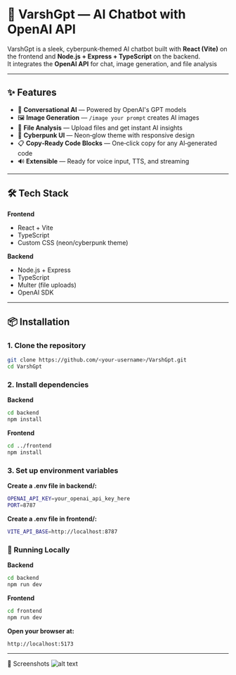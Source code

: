 # 🤖 VarshGpt — AI Chatbot with OpenAI API

VarshGpt is a sleek, cyberpunk‑themed AI chatbot built with **React (Vite)** on the frontend and **Node.js + Express + TypeScript** on the backend.  
It integrates the **OpenAI API** for chat, image generation, and file analysis

---

## ✨ Features
- 💬 **Conversational AI** — Powered by OpenAI's GPT models
- 🖼 **Image Generation** — `/image your prompt` creates AI images
- 📎 **File Analysis** — Upload files and get instant AI insights
- 🎨 **Cyberpunk UI** — Neon‑glow theme with responsive design
- 📋 **Copy‑Ready Code Blocks** — One‑click copy for any AI‑generated code
- 🔊 **Extensible** — Ready for voice input, TTS, and streaming

---

## 🛠 Tech Stack
**Frontend**
- React + Vite
- TypeScript
- Custom CSS (neon/cyberpunk theme)

**Backend**
- Node.js + Express
- TypeScript
- Multer (file uploads)
- OpenAI SDK

---

## 📦 Installation

### 1. Clone the repository
```bash
git clone https://github.com/<your-username>/VarshGpt.git
cd VarshGpt
```
### 2. Install dependencies
**Backend**
```bash
cd backend
npm install
```
**Frontend**
```bash
cd ../frontend
npm install
```
### 3. Set up environment variables
**Create a .env file in backend/:**
```bash
OPENAI_API_KEY=your_openai_api_key_here
PORT=8787
```
**Create a .env file in frontend/:**
```bash
VITE_API_BASE=http://localhost:8787
```

### 🚀 Running Locally
**Backend**
```bash
cd backend
npm run dev
```
**Frontend**
```bash
cd frontend
npm run dev
```
**Open your browser at:**
```bash
http://localhost:5173
```

---
📸 Screenshots
![alt text](https://github.com/[VarsshanCoder]/[VarshGpt]/blob/[branch]/image.jpg?raw=true)
